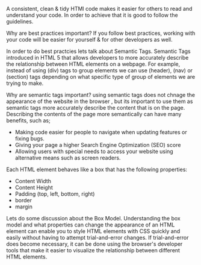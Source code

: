 A consistent, clean & tidy HTMl code makes it easier for others to read and understand your code. In order to achieve that it is good to follow the guidelines.

Why are best practices important?
If you follow best practices, working with your code will be easier  for yourself & for other developers as well.

In order to do best practcies lets talk about Semantic Tags.
Semantic Tags introduced in HTML 5 that allows developers to more accurately describe the relationship between HTML elements on a webpage. For example, instead of using (div) tags to group elements we can use (header), (nav) or (section) tags depending on what specific type of group of elements we are trying to make.

Why are semantic tags important?
using semantic tags does not chnage the appearance of the website in the browser , but its important to use them as semantic tags more accurately describe the content that is on the page. Describing the contents of the page more semantically can have many benefits, such as;
- Making code easier for people to navigate when updating features or fixing bugs.
- Giving your page a higher Search Engine Optimization (SEO) score
- Allowing users with special needs to access your website using alternative means such as screen readers.

Each HTML element behaves like a box that has the following properties:
- Content Width
- Content Height
- Padding (top, left, bottom, right)
- border
- margin

Lets do some discussion about the Box Model. Understanding the box model and what properties can change the appearance of an HTML element can enable you to style HTML elements with CSS quickly and easily without having to attempt trial-and-error changes.
If trial-and-error does become necessary, it can be done using the browser's developer tools that make it easier to visualize the relationship between different HTML elements.
